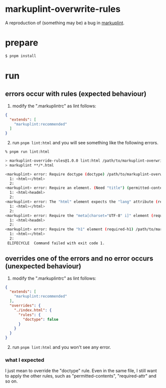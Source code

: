 # markuplint-overwrite-rules

A reproduction of (something may be) a bug in [markuplint](https://markuplint.dev/).

# prepare

```bash
$ pnpm install
```

# run

## errors occur with rules (expected behaviour)

1. modify the ".markuplintrc" as lint follows:

```json
{
  "extends": [
    "markuplint:recommended"
  ]
}
```

2. run `pnpm lint:html` and you will see something like the following errors.

```bash
% pnpm run lint:html                                                        

> markuplint-override-rules@1.0.0 lint:html /path/to/markuplint-overwrite-rules
> markuplint **/*.html

<markuplint> error: Require doctype (doctype) /path/to/markuplint-overwrite-rules/index.html:1:1
  1: <html></html>
  2: 
<markuplint> error: Require an element. (Need "title") (permitted-contents) /path/to/markuplint-overwrite-rules/index.html:1:7
  1: <html>headml>
  2: 
<markuplint> error: The "html" element expects the "lang" attribute (required-attr) /path/to/markuplint-overwrite-rules/index.html:1:1
  1: <html></html>
  2: 
<markuplint> error: Require the "meta[charset="UTF-8" i]" element (required-element) /path/to/markuplint-overwrite-rules/index.html:1:7
  1: <html>headml>
  2: 
<markuplint> error: Require the "h1" element (required-h1) /path/to/markuplint-overwrite-rules/index.html:1:1
  1: <html></html>
  2: 
 ELIFECYCLE  Command failed with exit code 1.
```

## overrides one of the errors and no error occurs (unexpected behaviour)

1. modify the ".markuplintrc" as lint follows:

```json
{
  "extends": [
    "markuplint:recommended"
  ],
  "overrides": {
    "./index.html": {
      "rules": {
        "doctype": false
      }
    }
  }
}
```

2. run `pnpm lint:html` and you won't see any error.

### what I expected

I just mean to override the "doctype" rule. Even in the same file, I still want to apply the other rules, such as "permitted-contents", "required-attr" and so on.
